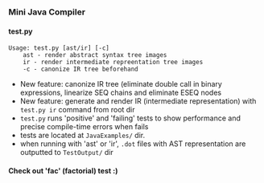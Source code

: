 ### Mini Java Compiler ###

#### test.py 

```
Usage: test.py [ast/ir] [-c]
    ast - render abstract syntax tree images
    ir - render intermediate repreentation tree images
    -c - canonize IR tree beforehand
```

* New feature: canonize IR tree (eliminate double call in binary expressions, linearize SEQ chains and eliminate ESEQ nodes
* New feature: generate and render IR (intermediate representation) with `test.py ir` command from root dir
* `test.py` runs 'positive' and 'failing' tests to show performance and precise compile-time errors when fails
* tests are located at `JavaExamples/` dir.
* when running with 'ast' or 'ir', `.dot` files with AST representation are outputted to `TestOutput/` dir

#### Check out 'fac' (factorial) test :)
